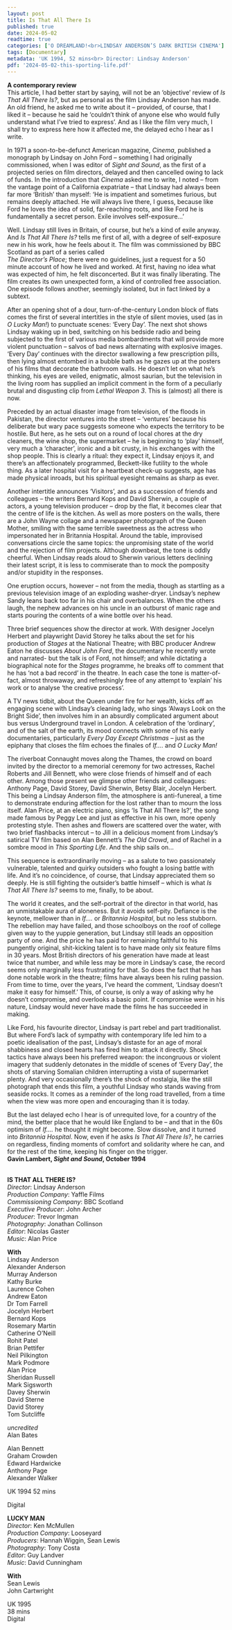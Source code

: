 ```yaml
---
layout: post
title: Is That All There Is
published: true
date: 2024-05-02
readtime: true
categories: ['O DREAMLAND!<br>LINDSAY ANDERSON’S DARK BRITISH CINEMA']
tags: [Documentary]
metadata: 'UK 1994, 52 mins<br> Director: Lindsay Anderson'
pdf: '2024-05-02-this-sporting-life.pdf'
---
```


**A contemporary review**  
This article, I had better start by saying, will not be an ‘objective’ review of _Is That All There Is?_, but as personal as the film Lindsay Anderson has made. An old friend, he asked me to write about it – provided, of course, that I liked it – because he said he ‘couldn’t think of anyone else who would fully understand what I’ve tried to express’. And as I like the film very much, I shall try to express here how it affected me, the delayed echo I hear as I write.

In 1971 a soon-to-be-defunct American magazine, _Cinema_, published a monograph by Lindsay on John Ford – something I had originally commissioned, when I was editor of _Sight and Sound_, as the first of a projected series on film directors, delayed and then cancelled owing to lack of funds. In the introduction that _Cinema_ asked me to write, I noted – from the vantage point of a California expatriate – that Lindsay had always been far more ‘British’ than myself: ‘He is impatient and sometimes furious, but remains deeply attached. He will always live there, I guess, because like Ford he loves the idea of solid, far-reaching roots, and like Ford he is fundamentally a secret person. Exile involves self-exposure...’

Well. Lindsay still lives in Britain, of course, but he’s a kind of exile anyway. And _Is That All There Is?_ tells me first of all, with a degree of self-exposure new in his work, how he feels about it. The film was commissioned by BBC Scotland as part of a series called  
_The Director’s Place_; there were no guidelines, just a request for a 50 minute account of how he lived and worked. At first, having no idea what was expected of him, he felt disconcerted. But it was finally liberating. The film creates its own unexpected form, a kind of controlled free association. One episode follows another, seemingly isolated, but in fact linked by a subtext.

After an opening shot of a dour, turn-of-the-century London block of flats comes the first of several intertitles in the style of silent movies, used (as in _O Lucky Man!_) to punctuate scenes: ‘Every Day’. The next shot shows Lindsay waking up in bed, switching on his bedside radio and being subjected to the first of various media bombardments that will provide more violent punctuation – salvos of bad news alternating with explosive images. ‘Every Day’ continues with the director swallowing a few prescription pills, then lying almost entombed in a bubble bath as he gazes up at the posters of his films that decorate the bathroom walls. He doesn’t let on what he’s thinking, his eyes are veiled, enigmatic, almost saurian, but the television in the living room has supplied an implicit comment in the form of a peculiarly brutal and disgusting clip from _Lethal Weapon 3_. This is (almost) all there is now.

Preceded by an actual disaster image from television, of the floods in Pakistan, the director ventures into the street – ‘ventures’ because his deliberate but wary pace suggests someone who expects the territory to be hostile. But here, as he sets out on a round of local chores at the dry cleaners, the wine shop, the supermarket – he is beginning to ‘play’ himself, very much a ‘character’, ironic and a bit crusty, in his exchanges with the shop people. This is clearly a ritual: they expect it, Lindsay enjoys it, and there’s an affectionately programmed, Beckett-like futility to the whole thing. As a later hospital visit for a heartbeat check-up suggests, age has made physical inroads, but his spiritual eyesight remains as sharp as ever.

Another intertitle announces ‘Visitors’, and as a succession of friends and colleagues – the writers Bernard Kops and David Sherwin, a couple of actors, a young television producer – drop by the flat, it becomes clear that the centre of life is the kitchen. As well as more posters on the walls, there are a John Wayne collage and a newspaper photograph of the Queen Mother, smiling with the same terrible sweetness as the actress who impersonated her in Britannia Hospital. Around the table, improvised conversations circle the same topics: the unpromising state of the world and the rejection of film projects. Although downbeat, the tone is oddly cheerful. When Lindsay reads aloud to Sherwin various letters declining their latest script, it is less to commiserate than to mock the pomposity and/or stupidity in the responses.

One eruption occurs, however – not from the media, though as startling as a previous television image of an exploding washer-dryer. Lindsay’s nephew Sandy leans back too far in his chair and overbalances. When the others laugh, the nephew advances on his uncle in an outburst of manic rage and starts pouring the contents of a wine bottle over his head.

Three brief sequences show the director at work. With designer Jocelyn Herbert and playwright David Storey he talks about the set for his production of _Stages_ at the National Theatre; with BBC producer Andrew Eaton he discusses _About John Ford_, the documentary he recently wrote and narrated- but the talk is of Ford, not himself; and while dictating a biographical note for the _Stages_ programme, he breaks off to comment that he has ‘not a bad record’ in the theatre. In each case the tone is matter-of-fact, almost throwaway, and refreshingly free of any attempt to ‘explain’ his work or to analyse ‘the creative process’.

A TV news tidbit, about the Queen under fire for her wealth, kicks off an engaging scene with Lindsay’s cleaning lady, who sings ‘Always Look on the Bright Side’, then involves him in an absurdly complicated argument about bus versus Underground travel in London. A celebration of the ‘ordinary’, and of the salt of the earth, its mood connects with some of his early documentaries, particularly _Every Day Except Christmas_ – just as the epiphany that closes the film echoes the finales of _If...._ and _O Lucky Man!_

The riverboat Connaught moves along the Thames, the crowd on board invited by the director to a memorial ceremony for two actresses, Rachel Roberts and Jill Bennett, who were close friends of himself and of each other. Among those present we glimpse other friends and colleagues: Anthony Page, David Storey, David Sherwin, Betsy Blair, Jocelyn Herbert. This being a Lindsay Anderson film, the atmosphere is anti-funereal, a time to demonstrate enduring affection for the lost rather than to mourn the loss itself. Alan Price, at an electric piano, sings ‘Is That All There Is?’, the song made famous by Peggy Lee and just as effective in his own, more openly protesting style. Then ashes and flowers are scattered over the water, with two brief flashbacks intercut – to Jill in a delicious moment from Lindsay’s satirical TV film based on Alan Bennett’s _The Old Crowd_, and of Rachel in a sombre mood in _This Sporting Life_. And the ship sails on...

This sequence is extraordinarily moving – as a salute to two passionately vulnerable, talented and quirky outsiders who fought a losing battle with life. And it’s no coincidence, of course, that Lindsay appreciated them so deeply. He is still fighting the outsider’s battle himself – which is what _Is That All There Is?_ seems to me, finally, to be about.

The world it creates, and the self-portrait of the director in that world, has an unmistakable aura of aloneness. But it avoids self-pity. Defiance is the keynote, mellower than in _If…._ or _Britannia Hospital_, but no less stubborn. The rebellion may have failed, and those schoolboys on the roof of college given way to the yuppie generation, but Lindsay still leads an opposition party of one. And the price he has paid for remaining faithful to his pungently original, shit-kicking talent is to have made only six feature films in 30 years. Most British directors of his generation have made at least twice that number, and while less may be more in Lindsay’s case, the record seems only marginally less frustrating for that. So does the fact that he has done notable work in the theatre; films have always been his ruling passion. From time to time, over the years, I’ve heard the comment, ‘Lindsay doesn’t make it easy for himself.’ This, of course, is only a way of asking why he doesn’t compromise, and overlooks a basic point. If compromise were in his nature, Lindsay would never have made the films he has succeeded in making.

Like Ford, his favourite director, Lindsay is part rebel and part traditionalist. But where Ford’s lack of sympathy with contemporary life led him to a poetic idealisation of the past, Lindsay’s distaste for an age of moral shabbiness and closed hearts has fired him to attack it directly. Shock tactics have always been his preferred weapon: the incongruous or violent imagery that suddenly detonates in the middle of scenes of ‘Every Day’, the shots of starving Somalian children interrupting a vista of supermarket plenty. And very occasionally there’s the shock of nostalgia, like the still photograph that ends this film, a youthful Lindsay who stands waving from seaside rocks. It comes as a reminder of the long road travelled, from a time when the view was more open and encouraging than it is today.

But the last delayed echo I hear is of unrequited love, for a country of the mind, the better place that he would like England to be – and that in the 60s optimism of _If...._ he thought it might become. Slow dissolve, and it turned into _Britannia Hospital_. Now, even if he asks _Is That All There Is?_, he carries on regardless, finding moments of comfort and solidarity where he can, and for the rest of the time, keeping his finger on the trigger.  
**Gavin Lambert, _Sight and Sound_, October 1994**  
<br>

**IS THAT ALL THERE IS?**  
_Director_: Lindsay Anderson  
_Production Company_: Yaffle Films  
_Commissioning Company_: BBC Scotland  
_Executive Producer_: John Archer  
_Producer_: Trevor Ingman  
_Photography_: Jonathan Collinson  
_Editor_: Nicolas Gaster  
_Music_: Alan Price  

**With**  
Lindsay Anderson  
Alexander Anderson  
Murray Anderson  
Kathy Burke  
Laurence Cohen  
Andrew Eaton  
Dr Tom Farrell  
Jocelyn Herbert  
Bernard Kops  
Rosemary Martin  
Catherine O’Neill  
Rohit Patel  
Brian Pettifer  
Neil Pilkington  
Mark Podmore  
Alan Price  
Sheridan Russell  
Mark Sigsworth  
Davey Sherwin  
David Sterne  
David Storey  
Tom Sutcliffe

_uncredited_  
Alan Bates

Alan Bennett  
Graham Crowden  
Edward Hardwicke  
Anthony Page  
Alexander Walker

UK 1994
52 mins

Digital

**LUCKY MAN**  
_Director_: Ken McMullen  
_Production Company_: Looseyard  
_Producers_: Hannah Wiggin, Sean Lewis  
_Photography_: Tony Costa  
_Editor_: Guy Landver  
_Music_: David Cunningham  

**With**  
Sean Lewis  
John Cartwright

UK 1995  
38 mins  
Digital  
<!--stackedit_data:
eyJoaXN0b3J5IjpbMTQzMzcwNTk5NywxOTI1NjM0MTIzLDE4OT
g2NTY2NzRdfQ==
-->